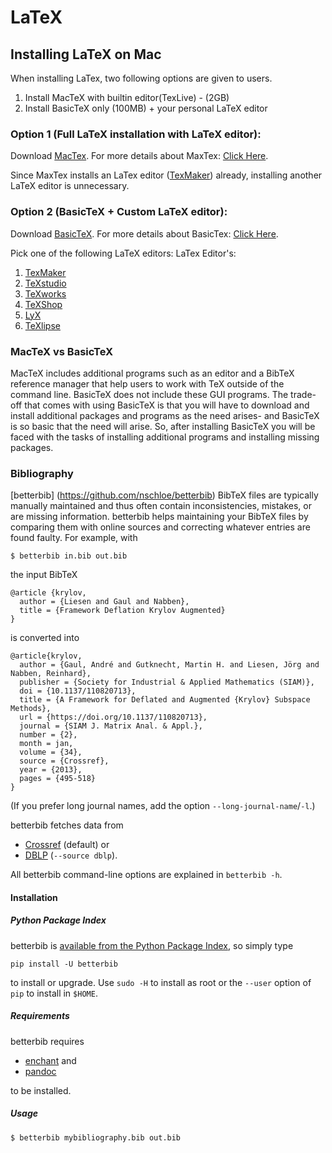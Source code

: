 # LaTeX

## Installing LaTeX on Mac

When installing LaTex, two following options are given to users.
  1. Install MacTeX with builtin editor(TexLive) - (2GB)
  2. Install BasicTeX only (100MB) + your personal LaTeX editor

### Option 1 (Full LaTeX installation with LaTeX editor):

Download [MacTex](http://www.tug.org/mactex/).
For more details about MaxTex: [Click Here](https://www.tug.org/mactex/What_Is_Installed.pdf).

Since MaxTex installs an LaTex editor ([TexMaker](http://www.xm1math.net/texmaker/download.html)) already, installing another LaTeX editor is unnecessary.

### Option 2 (BasicTeX + Custom LaTeX editor):

Download [BasicTeX](http://tug.org/mactex/morepackages.html).
For more details about BasicTex: [Click Here](http://pages.uoregon.edu/koch/BasicTeX.pdf).

Pick one of the following LaTeX editors:
LaTex Editor's:
  1. [TexMaker](http://www.xm1math.net/texmaker/)
  2. [TeXstudio](http://texstudio.sourceforge.net/)
  3. [TeXworks](https://github.com/TeXworks/texworks/releases)
  4. [TeXShop](http://pages.uoregon.edu/koch/texshop/)
  5. [LyX](http://www.lyx.org/)
  6. [TeXlipse](http://texlipse.sourceforge.net/)

### MacTeX vs BasicTeX

MacTeX includes additional programs such as an editor and a BibTeX reference manager that help users to work with TeX outside of the command line. BasicTeX does not include these GUI programs. The trade-off that comes with using BasicTeX is that you will have to download and install additional packages and programs as the need arises- and BasicTeX is so basic that the need will arise. So, after installing BasicTeX you will be faced with the tasks of installing additional programs and installing missing packages.

### Bibliography
[betterbib] (https://github.com/nschloe/betterbib)
BibTeX files are typically manually maintained and thus often contain
inconsistencies, mistakes, or are missing information. betterbib helps
maintaining your BibTeX files by comparing them with online sources and
correcting whatever entries are found faulty. For example, with
```
$ betterbib in.bib out.bib
```
the input BibTeX
```
@article {krylov,
  author = {Liesen and Gaul and Nabben},
  title = {Framework Deflation Krylov Augmented}
}
```
is converted into
```
@article{krylov,
  author = {Gaul, André and Gutknecht, Martin H. and Liesen, Jörg and Nabben, Reinhard},
  publisher = {Society for Industrial & Applied Mathematics (SIAM)},
  doi = {10.1137/110820713},
  title = {A Framework for Deflated and Augmented {Krylov} Subspace Methods},
  url = {https://doi.org/10.1137/110820713},
  journal = {SIAM J. Matrix Anal. & Appl.},
  number = {2},
  month = jan,
  volume = {34},
  source = {Crossref},
  year = {2013},
  pages = {495-518}
}
```
(If you prefer long journal names, add the option `--long-journal-name`/`-l`.)

betterbib fetches data from

   * [Crossref](http://www.crossref.org/) (default) or
   * [DBLP](http://dblp.uni-trier.de/) (`--source dblp`).

All betterbib command-line options are explained in `betterbib -h`.


#### Installation

##### Python Package Index

betterbib is [available from the Python Package
Index](https://pypi.python.org/pypi/betterbib/), so simply type
```
pip install -U betterbib
```
to install or upgrade. Use `sudo -H` to install as root or the `--user` option
of `pip` to install in `$HOME`.


##### Requirements

betterbib requires

* [enchant](https://abiword.github.io/enchant/) and
* [pandoc](https://pandoc.org/)

to be installed.


##### Usage
```
$ betterbib mybibliography.bib out.bib
```
